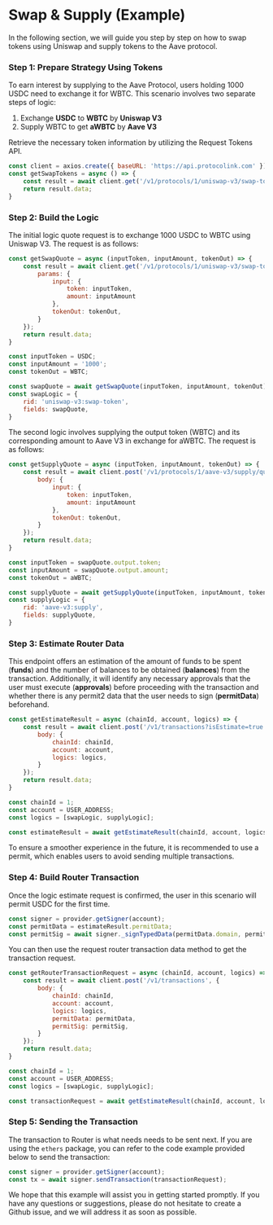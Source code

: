 # Swap & Supply (Example)

In the following section, we will guide you step by step on how to swap tokens using Uniswap and supply tokens to the Aave protocol.

### Step 1: Prepare Strategy Using Tokens

To earn interest by supplying to the Aave Protocol, users holding 1000 USDC need to exchange it for WBTC. This scenario involves two separate steps of logic:

1. Exchange **USDC** to **WBTC** by **Uniswap V3**&#x20;
2. Supply WBTC to get **aWBTC** by **Aave V3**

Retrieve the necessary token information by utilizing the Request Tokens API.

```javascript
const client = axios.create({ baseURL: 'https://api.protocolink.com' });
const getSwapTokens = async () => {
    const result = await client.get('/v1/protocols/1/uniswap-v3/swap-token/tokens');
    return result.data;
}
```

### Step 2: Build the Logic

The initial logic quote request is to exchange 1000 USDC to WBTC using Uniswap V3. The request is as follows:

```javascript
const getSwapQuote = async (inputToken, inputAmount, tokenOut) => {
    const result = await client.get('/v1/protocols/1/uniswap-v3/swap-token/quote', {
        params: {
            input: {
                token: inputToken,
                amount: inputAmount
            },
            tokenOut: tokenOut,
        }
    });
    return result.data;
}

const inputToken = USDC;
const inputAmount = '1000';
const tokenOut = WBTC;

const swapQuote = await getSwapQuote(inputToken, inputAmount, tokenOut);
const swapLogic = {
    rid: 'uniswap-v3:swap-token',
    fields: swapQuote,
}
```

The second logic involves supplying the output token (WBTC) and its corresponding amount to Aave V3 in exchange for aWBTC. The request is as follows:

```javascript
const getSupplyQuote = async (inputToken, inputAmount, tokenOut) => {
    const result = await client.post('/v1/protocols/1/aave-v3/supply/quote', {
        body: {
            input: {
                token: inputToken,
                amount: inputAmount
            },
            tokenOut: tokenOut,
        }
    });
    return result.data;
}

const inputToken = swapQuote.output.token;
const inputAmount = swapQuote.output.amount;
const tokenOut = aWBTC;

const supplyQuote = await getSupplyQuote(inputToken, inputAmount, tokenOut);
const supplyLogic = {
    rid: 'aave-v3:supply',
    fields: supplyQuote,
}
```

### Step 3: Estimate Router Data

This endpoint offers an estimation of the amount of funds to be spent (**funds**) and the number of balances to be obtained (**balances**) from the transaction. Additionally, it will identify any necessary approvals that the user must execute (**approvals**) before proceeding with the transaction and whether there is any permit2 data that the user needs to sign (**permitData**) beforehand.

```javascript
const getEstimateResult = async (chainId, account, logics) => {
    const result = await client.post('/v1/transactions?isEstimate=true', {
        body: {
            chainId: chainId,
            account: account,
            logics: logics,
        }
    });
    return result.data;
}

const chainId = 1;
const account = USER_ADDRESS;
const logics = [swapLogic, supplyLogic];

const estimateResult = await getEstimateResult(chainId, account, logics);
```

To ensure a smoother experience in the future, it is recommended to use a permit, which enables users to avoid sending multiple transactions.

### Step 4: Build Router Transaction

Once the logic estimate request is confirmed, the user in this scenario will permit USDC for the first time.

```javascript
const signer = provider.getSigner(account);
const permitData = estimateResult.permitData;
const permitSig = await signer._signTypedData(permitData.domain, permitData.types, permitData.values);
```

You can then use the request router transaction data method to get the transaction request.

```javascript
const getRouterTransactionRequest = async (chainId, account, logics) => {
    const result = await client.post('/v1/transactions', {
        body: {
            chainId: chainId,
            account: account,
            logics: logics,
            permitData: permitData,
            permitSig: permitSig,    
        }
    });
    return result.data;
}

const chainId = 1;
const account = USER_ADDRESS;
const logics = [swapLogic, supplyLogic];

const transactionRequest = await getEstimateResult(chainId, account, logics);
```

### Step 5: Sending the Transaction

The transaction to Router is what needs needs to be sent next. If you are using the `ethers` package, you can refer to the code example provided below to send the transaction:

```javascript
const signer = provider.getSigner(account);
const tx = await signer.sendTransaction(transactionRequest);
```

We hope that this example will assist you in getting started promptly. If you have any questions or suggestions, please do not hesitate to create a Github issue, and we will address it as soon as possible.

